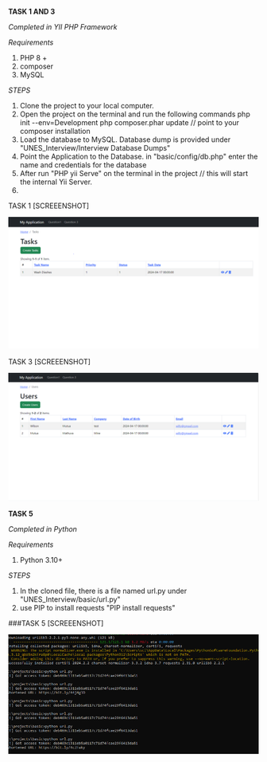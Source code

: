 **TASK 1 AND 3**

*Completed in YII PHP Framework*

*Requirements*

1. PHP 8 +
2. composer
3. MySQL

*STEPS*
1. Clone the project to your local computer.
2. Open the project on the terminal and run the following commands
    php init --env=Development
     php composer.phar update  // point to your composer installation
3. Load the database to MySQL. Database dump is provided under "UNES_Interview/Interview Database Dumps"
4. Point the Application to the Database. in "basic/config/db.php" enter the name and credentials for the database 
5. After run "PHP yii Serve" on the terminal in the project // this will start the internal Yii Server.
6. 
TASK 1 [SCREEENSHOT]

![TASK 1 SCREENSHOT](https://github.com/Willie-theBeastMutua/UNES_Interview/blob/main/Task%20Screenshots/Task%201.PNG)

TASK 3 [SCREEENSHOT]

![TASK 3 SCREENSHOT](https://github.com/Willie-theBeastMutua/UNES_Interview/blob/main/Task%20Screenshots/Task%203.PNG)



**TASK 5**

*Completed in Python*

*Requirements*

1. Python 3.10+

*STEPS*

1. In the cloned file, there is a file named url.py under "UNES_Interview/basic/url.py"
2. use PIP to install requests "PIP install requests"

   
###TASK 5 [SCREEENSHOT]

![TASK 5 SCREENSHOT](https://github.com/Willie-theBeastMutua/UNES_Interview/blob/main/Task%20Screenshots/Url%20Shortener.PNG)

